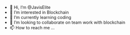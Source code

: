 - 👋 Hi, I’m @JavisElite
- 👀 I’m interested in Blockchain
- 🌱 I’m currently learning coding
- 💞️ I’m looking to collaborate on team work with blockchain
- 📫 How to reach me ...

<!---
JavisElite/JavisElite is a ✨ special ✨ repository because its `README.md` (this file) appears on your GitHub profile.
You can click the Preview link to take a look at your changes.
--->

